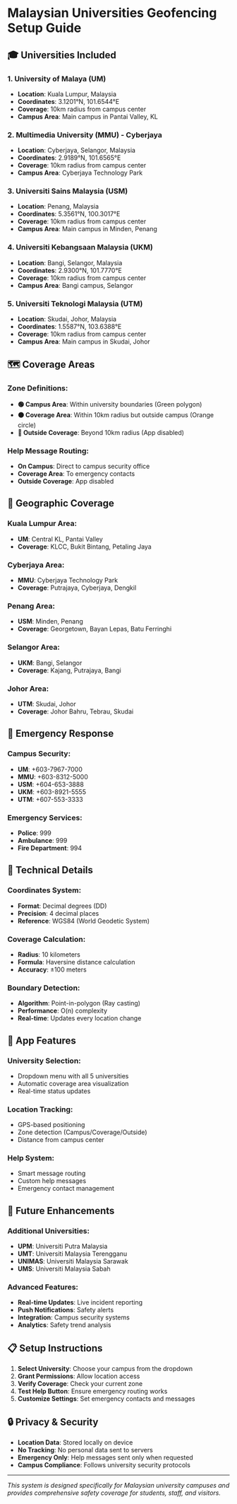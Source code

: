 # Malaysian Universities Geofencing Setup Guide

## 🎓 Universities Included

### 1. **University of Malaya (UM)**
- **Location**: Kuala Lumpur, Malaysia
- **Coordinates**: 3.1201°N, 101.6544°E
- **Coverage**: 10km radius from campus center
- **Campus Area**: Main campus in Pantai Valley, KL

### 2. **Multimedia University (MMU) - Cyberjaya**
- **Location**: Cyberjaya, Selangor, Malaysia
- **Coordinates**: 2.9189°N, 101.6565°E
- **Coverage**: 10km radius from campus center
- **Campus Area**: Cyberjaya Technology Park

### 3. **Universiti Sains Malaysia (USM)**
- **Location**: Penang, Malaysia
- **Coordinates**: 5.3561°N, 100.3017°E
- **Coverage**: 10km radius from campus center
- **Campus Area**: Main campus in Minden, Penang

### 4. **Universiti Kebangsaan Malaysia (UKM)**
- **Location**: Bangi, Selangor, Malaysia
- **Coordinates**: 2.9300°N, 101.7770°E
- **Coverage**: 10km radius from campus center
- **Campus Area**: Bangi campus, Selangor

### 5. **Universiti Teknologi Malaysia (UTM)**
- **Location**: Skudai, Johor, Malaysia
- **Coordinates**: 1.5587°N, 103.6388°E
- **Coverage**: 10km radius from campus center
- **Campus Area**: Main campus in Skudai, Johor

## 🗺️ Coverage Areas

### **Zone Definitions:**
- **🟢 Campus Area**: Within university boundaries (Green polygon)
- **🟠 Coverage Area**: Within 10km radius but outside campus (Orange circle)
- **🔴 Outside Coverage**: Beyond 10km radius (App disabled)

### **Help Message Routing:**
- **On Campus**: Direct to campus security office
- **Coverage Area**: To emergency contacts
- **Outside Coverage**: App disabled

## 📍 Geographic Coverage

### **Kuala Lumpur Area:**
- **UM**: Central KL, Pantai Valley
- **Coverage**: KLCC, Bukit Bintang, Petaling Jaya

### **Cyberjaya Area:**
- **MMU**: Cyberjaya Technology Park
- **Coverage**: Putrajaya, Cyberjaya, Dengkil

### **Penang Area:**
- **USM**: Minden, Penang
- **Coverage**: Georgetown, Bayan Lepas, Batu Ferringhi

### **Selangor Area:**
- **UKM**: Bangi, Selangor
- **Coverage**: Kajang, Putrajaya, Bangi

### **Johor Area:**
- **UTM**: Skudai, Johor
- **Coverage**: Johor Bahru, Tebrau, Skudai

## 🚨 Emergency Response

### **Campus Security:**
- **UM**: +603-7967-7000
- **MMU**: +603-8312-5000
- **USM**: +604-653-3888
- **UKM**: +603-8921-5555
- **UTM**: +607-553-3333

### **Emergency Services:**
- **Police**: 999
- **Ambulance**: 999
- **Fire Department**: 994

## 🔧 Technical Details

### **Coordinates System:**
- **Format**: Decimal degrees (DD)
- **Precision**: 4 decimal places
- **Reference**: WGS84 (World Geodetic System)

### **Coverage Calculation:**
- **Radius**: 10 kilometers
- **Formula**: Haversine distance calculation
- **Accuracy**: ±100 meters

### **Boundary Detection:**
- **Algorithm**: Point-in-polygon (Ray casting)
- **Performance**: O(n) complexity
- **Real-time**: Updates every location change

## 📱 App Features

### **University Selection:**
- Dropdown menu with all 5 universities
- Automatic coverage area visualization
- Real-time status updates

### **Location Tracking:**
- GPS-based positioning
- Zone detection (Campus/Coverage/Outside)
- Distance from campus center

### **Help System:**
- Smart message routing
- Custom help messages
- Emergency contact management

## 🚀 Future Enhancements

### **Additional Universities:**
- **UPM**: Universiti Putra Malaysia
- **UMT**: Universiti Malaysia Terengganu
- **UNIMAS**: Universiti Malaysia Sarawak
- **UMS**: Universiti Malaysia Sabah

### **Advanced Features:**
- **Real-time Updates**: Live incident reporting
- **Push Notifications**: Safety alerts
- **Integration**: Campus security systems
- **Analytics**: Safety trend analysis

## 📋 Setup Instructions

1. **Select University**: Choose your campus from the dropdown
2. **Grant Permissions**: Allow location access
3. **Verify Coverage**: Check your current zone
4. **Test Help Button**: Ensure emergency routing works
5. **Customize Settings**: Set emergency contacts and messages

## 🔒 Privacy & Security

- **Location Data**: Stored locally on device
- **No Tracking**: No personal data sent to servers
- **Emergency Only**: Help messages sent only when requested
- **Campus Compliance**: Follows university security protocols

---

*This system is designed specifically for Malaysian university campuses and provides comprehensive safety coverage for students, staff, and visitors.*
